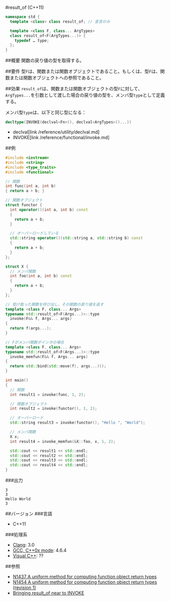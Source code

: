 #result_of (C++11)
```cpp
namespace std {
  template <class> class result_of; // 宣言のみ

  template <class F, class... ArgTypes>
  class result_of<F(ArgTypes...)> {
    typedef … type;
  };
}
```

##概要
関数の戻り値の型を取得する。


##要件
型`F`は、関数または関数オブジェクトであること。もしくは、型`F`は、関数または関数オブジェクトへの参照であること。


##効果
`result_of`は、関数または関数オブジェクトの型`F`に対して、`ArgTypes...`を引数として渡した場合の戻り値の型を、メンバ型`type`として定義する。

メンバ型`type`は、以下と同じ型になる：

```cpp
decltype(INVOKE(declval<Fn>(), declval<ArgTypes>()...))
```
* declval[link /reference/utility/declval.md]
* INVOKE[link /reference/functional/invoke.md]


##例
```cpp
#include <iostream>
#include <string>
#include <type_traits>
#include <functional>

// 関数
int func(int a, int b)
{ return a + b; }

// 関数オブジェクト
struct functor {
  int operator()(int a, int b) const
  {
    return a + b;
  }

  // オーバーロードしている
  std::string operator()(std::string a, std::string b) const
  {
    return a + b;
  }
};

struct X {
  // メンバ関数
  int foo(int a, int b) const
  {
    return a + b;
  }
};

// 受け取った関数を呼び出し、その関数の戻り値を返す
template <class F, class... Args>
typename std::result_of<F(Args...)>::type
  invoke(F&& f, Args... args)
{
  return f(args...);
}

// Fがメンバ関数ポインタの場合
template <class F, class... Args>
typename std::result_of<F(Args...)>::type
  invoke_memfun(F&& f, Args... args)
{
  return std::bind(std::move(f), args...)();
}

int main()
{
  // 関数
  int result1 = invoke(func, 1, 2);

  // 関数オブジェクト
  int result2 = invoke(functor(), 1, 2);

  // オーバーロード
  std::string result3 = invoke(functor(), "Hello ", "World");

  // メンバ関数
  X x;
  int result4 = invoke_memfun(&X::foo, x, 1, 2);

  std::cout << result1 << std::endl;
  std::cout << result2 << std::endl;
  std::cout << result3 << std::endl;
  std::cout << result4 << std::endl;
}
```

###出力
```
3
3
Hello World
3
```

##バージョン
###言語
- C++11

###処理系
- [Clang](/implementation#clang.md): 3.0
- [GCC, C++0x mode](/implementation#gcc.md): 4.6.4
- [Visual C++](/implementation#visual_cpp.md): ??


##参照
- [N1437 A uniform method for computing function object return types](http://www.open-std.org/jtc1/sc22/wg21/docs/papers/2003/n1437.html)
- [N1454 A uniform method for computing function object return types (revision 1)](http://www.open-std.org/jtc1/sc22/wg21/docs/papers/2003/n1454.html)
- [Bringing result_of near to INVOKE](http://www.open-std.org/jtc1/sc22/wg21/docs/papers/2010/n3123.html)

